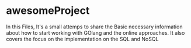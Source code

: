 # awesomeProject
In this Files, It's a small attemps to share the Basic necessary information about how to start working with GOlang and the online approaches.
It also covers the focus on the implementation on the SQL and NoSQL
